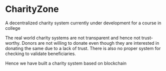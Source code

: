 # CharityZone
A decentralized charity system currently under development for a course in college

The real world charity systems are not transparent and hence not trust-worthy. 
Donors are not willing to donate even though they are interested in donating the same due to a lack of trust. 
There is also no proper system for checking to validate beneficiaries. 

Hence we have built a charity system based on blockchain


